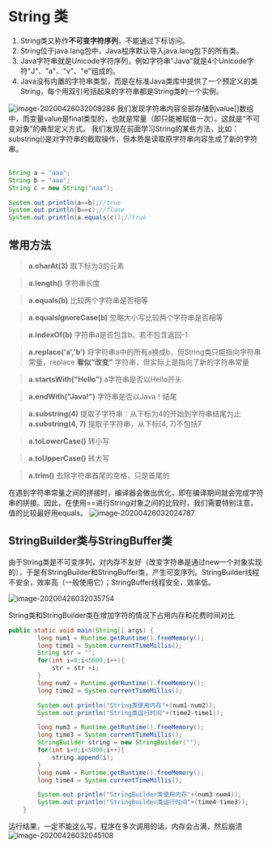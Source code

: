 # String 类
1. String类又称作**不可变字符序列**，不能通过下标访问。
2. String位于java.lang包中，Java程序默认导入java.lang包下的所有类。
3. Java字符串就是Unicode字符序列，例如字符串"Java"就是4个Unicode字符"J"、"a"、"v"、"e"组成的。
4. Java没有内置的字符串类型，而是在标准Java类库中提供了一个预定义的类String，每个用双引号括起来的字符串都是String类的一个实例。

![image-20200426032009286](https://gitee.com/zero049/MyNoteImages/raw/master/image-20200426032009286.png)
我们发现字符串内容全部存储到value[]数组中，而变量value是final类型的，也就是常量（即只能被赋值一次）。这就是“不可变对象”的典型定义方式。
我们发现在前面学习String的某些方法，比如：substring()是对字符串的截取操作，但本质是读取原字符串内容生成了新的字符串。
<br/>
</br>

```java
String a = "aaa";
String b = "aaa";
String c = new String("aaa");

System.out.println(a==b);//true
System.out.println(b==c);//flase
System.out.println(a.equals(c));//true
```

## 常用方法

> **a.charAt(3)** 
取下标为3的元素

> **a.length()** 
字符串长度

> **a.equals(b)** 
比较两个字符串是否相等

> **a.equalsIgnoreCase(b)** 
忽略大小写比较两个字符串是否相等

> **a.indexOf(b)** 
字符串a是否包含b，若不包含返回-1

> **a.replace('a','b')** 
将字符串a中的所有a换成b，但String类只能指向字符串常量，replace **看似“改变”** 字符串，但实际上是指向了新的字符串常量

> **a.startsWith("Hello")**
a字符串是否以Hello开头

> **a.endWith("Java!")**
字符串是否以Java！结尾

> **a.substring(4)**
提取子字符串：从下标为4的开始到字符串结尾为止
**a.substring(4, 7)**
提取子字符串，从下标[4, 7)不包括7

> **a.toLowerCase()**
转小写

> **a.toUpperCase()**
转大写

> **a.trim()**
去除字符串首尾的空格，只是首尾的

在遇到字符串常量之间的拼接时，编译器会做出优化，即在编译期间就会完成字符串的拼接。因此，在使用==进行String对象之间的比较时，我们需要特别注意，值的比较最好用equals。
![image-20200426032024787](https://gitee.com/zero049/MyNoteImages/raw/master/image-20200426032024787.png)

## StringBuilder类与StringBuffer类

由于String类是不可变序列，对内存不友好（改变字符串是通过new一个对象实现的），于是有StringBuilder和StringBuffer类，产生可变序列。StringBuilder线程不安全，效率高（一般使用它）；StringBuffer线程安全，效率低。

![image-20200426032035754](https://gitee.com/zero049/MyNoteImages/raw/master/image-20200426032045108.png)

String类和StringBuilder类在增加字符的情况下占用内存和花费时间对比
```java
public static void main(String[] args) {
        long num1 = Runtime.getRuntime().freeMemory();
        long time1 = System.currentTimeMillis();
        String str = "";
        for(int i=0;i<5000;i++){
            str = str +i;
        }
        long num2 = Runtime.getRuntime().freeMemory();
        long time2 = System.currentTimeMillis();

        System.out.println("String类使用内存"+(num1-num2));
        System.out.println("String类运行时间"+(time2-time1));

        long num3 = Runtime.getRuntime().freeMemory();
        long time3 = System.currentTimeMillis();
        StringBuilder string = new StringBuilder("");
        for(int i=0;i<5000;i++){
            string.append(i);
        }
        long num4 = Runtime.getRuntime().freeMemory();
        long time4 = System.currentTimeMillis();

        System.out.println("StringBuilder类使用内存"+(num3-num4));
        System.out.println("StringBuilder类运行时间"+(time4-time3));
    }
```

运行结果，一定不能这么写，程序在多次调用的话，内存会占满，然后崩溃
![image-20200426032045108](https://gitee.com/zero049/MyNoteImages/raw/master/image-20200426032035754.png)

